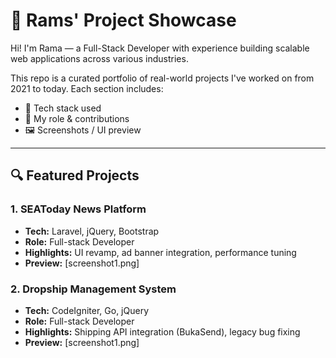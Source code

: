 # 💼 Rams' Project Showcase

Hi! I'm Rama — a Full-Stack Developer with experience building scalable web applications across various industries.

This repo is a curated portfolio of real-world projects I've worked on from 2021 to today. Each section includes:
- 🔧 Tech stack used
- 🎯 My role & contributions
- 🖼️ Screenshots / UI preview

---

## 🔍 Featured Projects

### 1. SEAToday News Platform
- **Tech:** Laravel, jQuery, Bootstrap
- **Role:** Full-stack Developer
- **Highlights:** UI revamp, ad banner integration, performance tuning
- **Preview:**
[screenshot1.png]

### 2. Dropship Management System
- **Tech:** CodeIgniter, Go, jQuery
- **Role:** Full-stack Developer
- **Highlights:** Shipping API integration (BukaSend), legacy bug fixing
- **Preview:**
[screenshot1.png]
